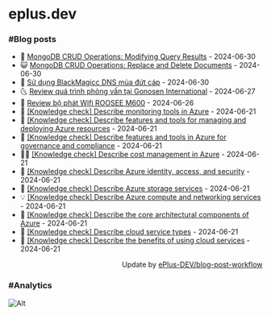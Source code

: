 # eplus.dev

### #Blog posts

<!-- BLOG-POST-LIST:START -->
 - 🧰 [MongoDB CRUD Operations: Modifying Query Results](https://eplus.dev/mongodb-crud-operations-modifying-query-results) - 2024-06-30
 - 😺 [MongoDB CRUD Operations: Replace and Delete Documents](https://eplus.dev/mongodb-crud-operations-replace-and-delete-documents) - 2024-06-30
 - 🗽 [Sử dụng BlackMagicc DNS mùa đứt cáp](https://eplus.dev/su-dung-blackmagicc-dns-mua-dut-cap) - 2024-06-30
 - 🌜 [Review quá trình phỏng vấn tại Gonosen International](https://eplus.dev/review-qua-trinh-phong-van-tai-gonosen-international) - 2024-06-27
 - 📝 [Review bộ phát Wifi ROOSEE M600](https://eplus.dev/review-bo-phat-wifi-roosee-m600) - 2024-06-26
 - 🚀 [[Knowledge check] Describe monitoring tools in Azure](https://eplus.dev/knowledge-check-describe-monitoring-tools-in-azure) - 2024-06-21
 - 💼 [[Knowledge check] Describe features and tools for managing and deploying Azure resources](https://eplus.dev/knowledge-check-describe-features-and-tools-for-managing-and-deploying-azure-resources) - 2024-06-21
 - 🦣 [[Knowledge check] Describe features and tools in Azure for governance and compliance](https://eplus.dev/knowledge-check-describe-features-and-tools-in-azure-for-governance-and-compliance) - 2024-06-21
 - 👨‍🏫 [[Knowledge check] Describe cost management in Azure](https://eplus.dev/knowledge-check-describe-cost-management-in-azure) - 2024-06-21
 - 🔭 [[Knowledge check] Describe Azure identity, access, and security](https://eplus.dev/knowledge-check-describe-azure-identity-access-and-security) - 2024-06-21
 - 🤡 [[Knowledge check] Describe Azure storage services](https://eplus.dev/knowledge-check-describe-azure-storage-services) - 2024-06-21
 - 💡 [[Knowledge check] Describe Azure compute and networking services](https://eplus.dev/knowledge-check-describe-azure-compute-and-networking-services) - 2024-06-21
 - 🦣 [[Knowledge check] Describe the core architectural components of Azure](https://eplus.dev/knowledge-check-describe-the-core-architectural-components-of-azure) - 2024-06-21
 - 💪 [[Knowledge check] Describe cloud service types](https://eplus.dev/knowledge-check-describe-cloud-service-types) - 2024-06-21
 - 🤡 [[Knowledge check] Describe the benefits of using cloud services](https://eplus.dev/knowledge-check-describe-the-benefits-of-using-cloud-services) - 2024-06-21<!-- BLOG-POST-LIST:END -->

<div align="right">
  Update by <a target="_blank"
    href="https://github.com/ePlus-DEV/blog-post-workflow">ePlus-DEV/blog-post-workflow</a>
</div>

### #Analytics
![Alt](https://repobeats.axiom.co/api/embed/9990f7cddfbad8d834990b10ccad05f81ac1096f.svg "Repobeats analytics image")
